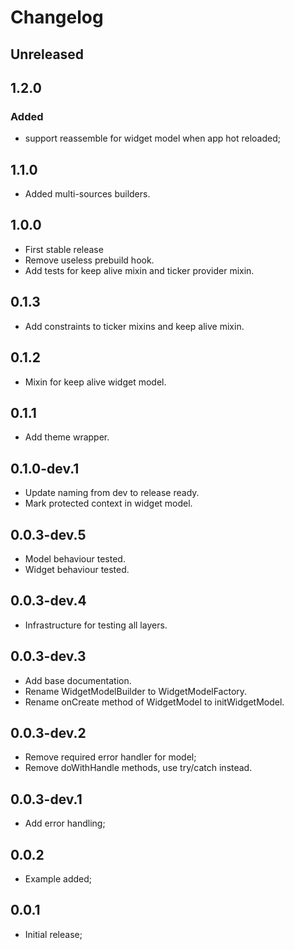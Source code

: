 # Changelog

## Unreleased

## 1.2.0
### Added
* support reassemble for widget model when app hot reloaded;

## 1.1.0

* Added multi-sources builders.

## 1.0.0

* First stable release
* Remove useless prebuild hook.
* Add tests for keep alive mixin and ticker provider mixin.

## 0.1.3

* Add constraints to ticker mixins and keep alive mixin.

## 0.1.2

* Mixin for keep alive widget model.

## 0.1.1

* Add theme wrapper.

## 0.1.0-dev.1

* Update naming from dev to release ready.
* Mark protected context in widget model.

## 0.0.3-dev.5

* Model behaviour tested.
* Widget behaviour tested.

## 0.0.3-dev.4

* Infrastructure for testing all layers.

## 0.0.3-dev.3

* Add base documentation.
* Rename WidgetModelBuilder to WidgetModelFactory.
* Rename onCreate method of WidgetModel to initWidgetModel.

## 0.0.3-dev.2

* Remove required error handler for model;
* Remove doWithHandle methods, use try/catch instead.

## 0.0.3-dev.1

* Add error handling;

## 0.0.2

* Example added;

## 0.0.1

* Initial release;
